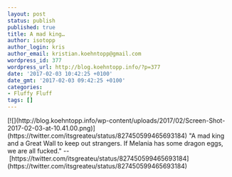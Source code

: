 ```yaml
---
layout: post
status: publish
published: true
title: A mad king…
author: isotopp
author_login: kris
author_email: kristian.koehntopp@gmail.com
wordpress_id: 377
wordpress_url: http://blog.koehntopp.info/?p=377
date: '2017-02-03 10:42:25 +0100'
date_gmt: '2017-02-03 09:42:25 +0100'
categories:
- Fluffy Fluff
tags: []
---
```

<p>[![](http://blog.koehntopp.info/wp-content/uploads/2017/02/Screen-Shot-2017-02-03-at-10.41.00.png)](https://twitter.com/itsgreateu/status/827450599465693184) "A mad king and a Great Wall to keep out strangers. If Melania has some dragon eggs, we are all fucked." --&nbsp;[https://twitter.com/itsgreateu/status/827450599465693184](https://twitter.com/itsgreateu/status/827450599465693184)</p>
